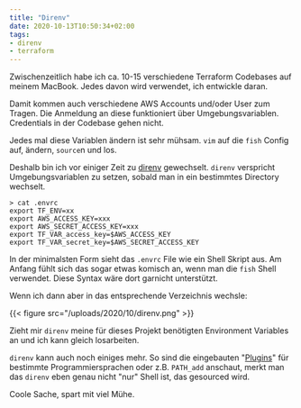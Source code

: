 ```yaml
---
title: "Direnv"
date: 2020-10-13T10:50:34+02:00
tags:
- direnv
- terraform
---
```


Zwischenzeitlich habe ich ca. 10-15 verschiedene Terraform Codebases auf
meinem MacBook. Jedes davon wird verwendet, ich entwickle daran.

Damit kommen auch verschiedene AWS Accounts und/oder User zum Tragen. Die
Anmeldung an diese funktioniert über Umgebungsvariablen. Credentials in der
Codebase gehen nicht.

<!--more-->

Jedes mal diese Variablen ändern ist sehr mühsam. `vim` auf die `fish` Config
auf, ändern, `source`n und los.

Deshalb bin ich vor einiger Zeit zu [direnv](https://direnv.net) gewechselt.
`direnv` verspricht Umgebungsvariablen zu setzen, sobald man in ein
bestimmtes Directory wechselt.

```
> cat .envrc
export TF_ENV=xx
export AWS_ACCESS_KEY=xxx
export AWS_SECRET_ACCESS_KEY=xxx
export TF_VAR_access_key=$AWS_ACCESS_KEY
export TF_VAR_secret_key=$AWS_SECRET_ACCESS_KEY
```

In der minimalsten Form sieht das `.envrc` File wie ein Shell Skript aus. Am
Anfang fühlt sich das sogar etwas komisch an, wenn man die `fish` Shell
verwendet. Diese Syntax wäre dort garnicht unterstützt.

Wenn ich dann aber in das entsprechende Verzeichnis wechsle:

{{< figure src="/uploads/2020/10/direnv.png" >}}

Zieht mir `direnv` meine für dieses Projekt benötigten Environment Variables
an und ich kann gleich losarbeiten.

`direnv` kann auch noch einiges mehr. So sind die eingebauten
"[Plugins](https://direnv.net/man/direnv-stdlib.1.html)" für
bestimmte Programmiersprachen oder z.B. `PATH_add` anschaut, merkt man das `direnv`
eben genau nicht "nur" Shell ist, das gesourced wird.

Coole Sache, spart mit viel Mühe.
